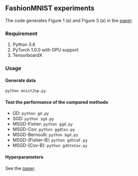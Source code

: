 ## FashionMNIST experiments

The code generates Figure 1 (a) and Figure 3 (a) in the [paper](https://arxiv.org/abs/1906.07405).

### Requirement
1. Python 3.6
2. PyTorch 1.0.0 with GPU support
3. TensorboardX

### Usage

#### Generate data
`python mnist2np.py`

#### Test the performance of the compared methods
- GD: `python gd.py`
- SGD: `python sgd.py`
- MSGD-Fisher: `python ggd.py`
- MSGD-Cov: `python ggdCov.py`
- MSGD-Bernoulli: `python bgd.py`
- MSGD-[Fisher-B]: `python gdStoF.py`
- MSGD-[Cov-B]: `python gdStoCov.py`

#### Hyperparameters
See the [paper](https://arxiv.org/abs/1906.07405).